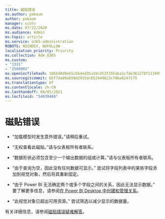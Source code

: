 ```yaml
---
title: 磁贴错误
ms.author: pebaum
author: pebaum
manager: scotv
ms.date: 07/22/2020
ms.audience: Admin
ms.topic: article
ms.service: o365-administration
ROBOTS: NOINDEX, NOFOLLOW
localization_priority: Priority
ms.collection: Adm_O365
ms.custom:
- "1331"
- "2500002"
ms.openlocfilehash: 3d6bd0d9eb5cbb4ed35a19c453f255aba1c7de361278f113499364241c600675
ms.sourcegitcommit: b5f7da89a650d2915dc652449623c78be6247175
ms.translationtype: HT
ms.contentlocale: zh-CN
ms.lasthandoff: 08/05/2021
ms.locfileid: "54039488"
---
```

# <a name="tile-errors"></a>磁贴错误

- “加载模型时发生意外错误。”请稍后重试。

- “无权查看此磁贴。”请与仪表板所有者联系。

- “数据形状必须包含至少一个输出数据的组或计算。”请与仪表板所有者联系。

- “由于查询为空，因此没有任何数据可显示。” 尝试将字段列表中的某些字段添加到视觉对象，然后将其重新固定。

- “由于 Power BI 无法确定两个或多个字段之间的关系，因此无法显示数据。” 要了解更多信息，请参阅[在 Power BI Desktop 中创建和管理关系](https://docs.microsoft.com/power-bi/desktop-create-and-manage-relationships)。

- “此视觉对象已超出可用资源。” 尝试筛选以减少显示的数据量。

有关详细信息，请参阅[磁贴错误疑难解答](https://docs.microsoft.com/power-bi/refresh-troubleshooting-tile-errors)。